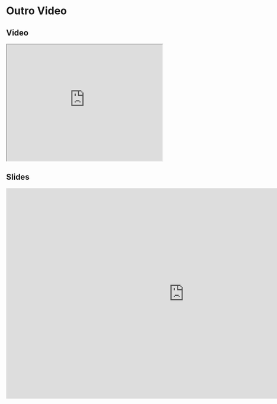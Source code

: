 # Outro Video
## Video

<iframe width="420" height="315" src="https://www.youtube.com/embed/KZQXfQL1SH4"></iframe>

## Slides
<iframe src="https://mfr.ca-1.osf.io/render?url=https://osf.io/9hkg2/?direct%26mode=render%26action=download%26mode=render", frameborder="0" width="960" height="569" allowfullscreen="true" mozallowfullscreen="true" webkitallowfullscreen="true"></iframe>
